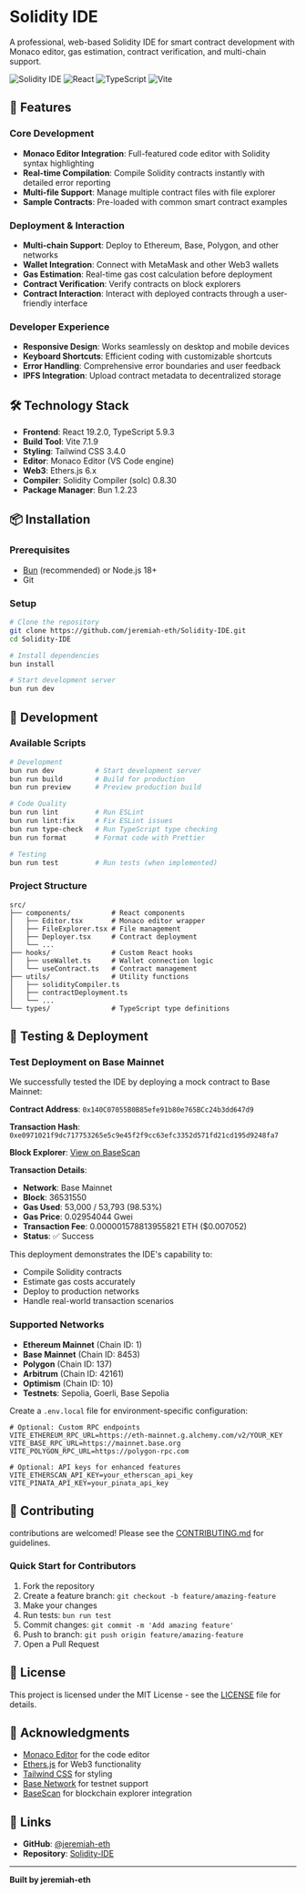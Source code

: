 # Solidity IDE

A professional, web-based Solidity IDE for smart contract development with Monaco editor, gas estimation, contract verification, and multi-chain support.

![Solidity IDE](https://img.shields.io/badge/Solidity-IDE-blue?style=for-the-badge&logo=solidity)
![React](https://img.shields.io/badge/React-19.2.0-blue?style=for-the-badge&logo=react)
![TypeScript](https://img.shields.io/badge/TypeScript-5.9.3-blue?style=for-the-badge&logo=typescript)
![Vite](https://img.shields.io/badge/Vite-7.1.9-purple?style=for-the-badge&logo=vite)

## 🚀 Features

### Core Development
- **Monaco Editor Integration**: Full-featured code editor with Solidity syntax highlighting
- **Real-time Compilation**: Compile Solidity contracts instantly with detailed error reporting
- **Multi-file Support**: Manage multiple contract files with file explorer
- **Sample Contracts**: Pre-loaded with common smart contract examples

### Deployment & Interaction
- **Multi-chain Support**: Deploy to Ethereum, Base, Polygon, and other networks
- **Wallet Integration**: Connect with MetaMask and other Web3 wallets
- **Gas Estimation**: Real-time gas cost calculation before deployment
- **Contract Verification**: Verify contracts on block explorers
- **Contract Interaction**: Interact with deployed contracts through a user-friendly interface

### Developer Experience
- **Responsive Design**: Works seamlessly on desktop and mobile devices
- **Keyboard Shortcuts**: Efficient coding with customizable shortcuts
- **Error Handling**: Comprehensive error boundaries and user feedback
- **IPFS Integration**: Upload contract metadata to decentralized storage

## 🛠️ Technology Stack

- **Frontend**: React 19.2.0, TypeScript 5.9.3
- **Build Tool**: Vite 7.1.9
- **Styling**: Tailwind CSS 3.4.0
- **Editor**: Monaco Editor (VS Code engine)
- **Web3**: Ethers.js 6.x
- **Compiler**: Solidity Compiler (solc) 0.8.30
- **Package Manager**: Bun 1.2.23

## 📦 Installation

### Prerequisites
- [Bun](https://bun.sh) (recommended) or Node.js 18+
- Git

### Setup
```bash
# Clone the repository
git clone https://github.com/jeremiah-eth/Solidity-IDE.git
cd Solidity-IDE

# Install dependencies
bun install

# Start development server
bun run dev
```

## 🚀 Development

### Available Scripts

```bash
# Development
bun run dev          # Start development server
bun run build        # Build for production
bun run preview      # Preview production build

# Code Quality
bun run lint         # Run ESLint
bun run lint:fix     # Fix ESLint issues
bun run type-check   # Run TypeScript type checking
bun run format       # Format code with Prettier

# Testing
bun run test         # Run tests (when implemented)
```

### Project Structure

```
src/
├── components/          # React components
│   ├── Editor.tsx       # Monaco editor wrapper
│   ├── FileExplorer.tsx # File management
│   ├── Deployer.tsx     # Contract deployment
│   └── ...
├── hooks/               # Custom React hooks
│   ├── useWallet.ts     # Wallet connection logic
│   └── useContract.ts   # Contract management
├── utils/               # Utility functions
│   ├── solidityCompiler.ts
│   ├── contractDeployment.ts
│   └── ...
└── types/               # TypeScript type definitions
```

## 🧪 Testing & Deployment

### Test Deployment on Base Mainnet

We successfully tested the IDE by deploying a mock contract to Base Mainnet:

**Contract Address**: `0x140C07055B0B85efe91b80e765BCc24b3dd647d9`

**Transaction Hash**: `0xe0971021f9dc717753265e5c9e45f2f9cc63efc3352d571fd21cd195d9248fa7`

**Block Explorer**: [View on BaseScan](https://basescan.org/tx/0xe0971021f9dc717753265e5c9e45f2f9cc63efc3352d571fd21cd195d9248fa7)

**Transaction Details**:
- **Network**: Base Mainnet
- **Block**: 36531550
- **Gas Used**: 53,000 / 53,793 (98.53%)
- **Gas Price**: 0.02954044 Gwei
- **Transaction Fee**: 0.000001578813955821 ETH ($0.007052)
- **Status**: ✅ Success

This deployment demonstrates the IDE's capability to:
- Compile Solidity contracts
- Estimate gas costs accurately
- Deploy to production networks
- Handle real-world transaction scenarios

### Supported Networks

- **Ethereum Mainnet** (Chain ID: 1)
- **Base Mainnet** (Chain ID: 8453)
- **Polygon** (Chain ID: 137)
- **Arbitrum** (Chain ID: 42161)
- **Optimism** (Chain ID: 10)
- **Testnets**: Sepolia, Goerli, Base Sepolia


Create a `.env.local` file for environment-specific configuration:

```env
# Optional: Custom RPC endpoints
VITE_ETHEREUM_RPC_URL=https://eth-mainnet.g.alchemy.com/v2/YOUR_KEY
VITE_BASE_RPC_URL=https://mainnet.base.org
VITE_POLYGON_RPC_URL=https://polygon-rpc.com

# Optional: API keys for enhanced features
VITE_ETHERSCAN_API_KEY=your_etherscan_api_key
VITE_PINATA_API_KEY=your_pinata_api_key
```

## 🤝 Contributing

contributions are welcomed! Please see the [CONTRIBUTING.md](CONTRIBUTING.md) for guidelines.

### Quick Start for Contributors

1. Fork the repository
2. Create a feature branch: `git checkout -b feature/amazing-feature`
3. Make your changes
4. Run tests: `bun run test`
5. Commit changes: `git commit -m 'Add amazing feature'`
6. Push to branch: `git push origin feature/amazing-feature`
7. Open a Pull Request

## 📄 License

This project is licensed under the MIT License - see the [LICENSE](LICENSE) file for details.

## 🙏 Acknowledgments

- [Monaco Editor](https://microsoft.github.io/monaco-editor/) for the code editor
- [Ethers.js](https://docs.ethers.io/) for Web3 functionality
- [Tailwind CSS](https://tailwindcss.com/) for styling
- [Base Network](https://base.org/) for testnet support
- [BaseScan](https://basescan.org/) for blockchain explorer integration



## 🔗 Links

- **GitHub**: [@jeremiah-eth](https://github.com/jeremiah-eth)
- **Repository**: [Solidity-IDE](https://github.com/jeremiah-eth/Solidity-IDE)

---

**Built by jeremiah-eth**


